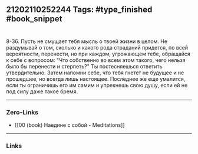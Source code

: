 21202110252244
Tags: #type_finished #book_snippet 
---
# 

 8-36. Пусть не смущает тебя мысль о твоей жизни в целом. Не раздумывай о том, сколько и какого рода страданий придется, по всей вероятности, перенести, но при каждом, угрожающем тебе, обращайся к себе с вопросом: "Что собственно во всем этом такого, чего нельзя было бы перенести и стерпеть?" Ты постесняешься ответить утвердительно. Затем напомни себе, что тебя гнетет не будущее и не прошедшее, но всегда лишь настоящее. Последнее же еще умалится, если ты ограничишь его им самим и упрекнешь свою душу, если ей не под силу даже такое бремя. 

---
### Zero-Links
 - [[00 (book) Наедине с собой - Meditations]]
---
### Links
